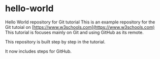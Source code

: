 # hello-world

Hello World repository for Git tutorial
This is an example repository for the Git tutoial on [https://www.w3schools.com](https://www.w3schools.com)
This tutorial is focuses mainly on Git and using GitHub as its remote.

This repository is built step by step in the tutorial.

It now includes steps for GitHub.
